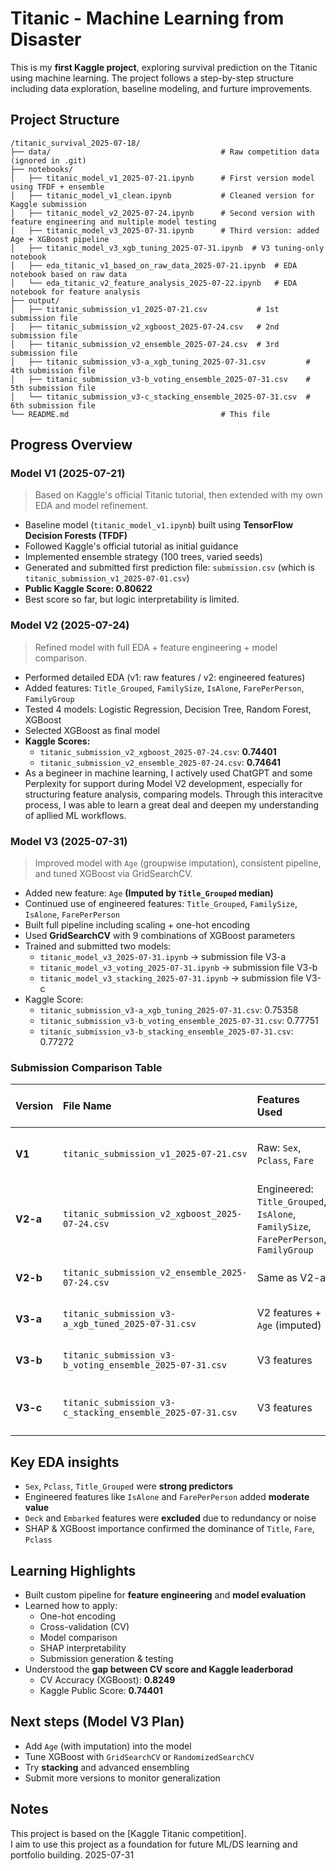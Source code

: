 # Titanic - Machine Learning from Disaster
This is my **first Kaggle project**, exploring survival prediction on the Titanic using machine learning.
The project follows a step-by-step structure including data exploration, baseline modeling, and furture improvements.

## Project Structure
```
/titanic_survival_2025-07-18/
├── data/                                      # Raw competition data (ignored in .git)
├── notebooks/
│   ├── titanic_model_v1_2025-07-21.ipynb      # First version model using TFDF + ensemble
│   ├── titanic_model_v1_clean.ipynb           # Cleaned version for Kaggle submission
│   ├── titanic_model_v2_2025-07-24.ipynb      # Second version with feature engineering and multiple model testing
│   ├── titanic_model_v3_2025-07-31.ipynb      # Third version: added Age + XGBoost pipeline
│   ├── titanic_model_v3_xgb_tuning_2025-07-31.ipynb  # V3 tuning-only notebook
│   ├── eda_titanic_v1_based_on_raw_data_2025-07-21.ipynb  # EDA notebook based on raw data
│   └── eda_titanic_v2_feature_analysis_2025-07-22.ipynb   # EDA notebook for feature analysis
├── output/
│   ├── titanic_submission_v1_2025-07-21.csv           # 1st submission file
│   ├── titanic_submission_v2_xgboost_2025-07-24.csv   # 2nd submission file
│   ├── titanic_submission_v2_ensemble_2025-07-24.csv  # 3rd submission file
│   ├── titanic_submission_v3-a_xgb_tuning_2025-07-31.csv         # 4th submission file
│   ├── titanic_submission_v3-b_voting_ensemble_2025-07-31.csv    # 5th submission file
│   └── titanic_submission_v3-c_stacking_ensemble_2025-07-31.csv  # 6th submission file
└── README.md                                  # This file
```

## Progress Overview

### Model V1 (2025-07-21)
> Based on Kaggle's official Titanic tutorial, then extended with my own EDA and model refinement.
- Baseline model (`titanic_model_v1.ipynb`) built using **TensorFlow Decision Forests (TFDF)**  
- Followed Kaggle's official tutorial as initial guidance  
- Implemented ensemble strategy (100 trees, varied seeds)  
- Generated and submitted first prediction file: `submission.csv` (which is `titanic_submission_v1_2025-07-01.csv`)  
- **Public Kaggle Score: 0.80622**  
- Best score so far, but logic interpretability is limited.

### Model V2 (2025-07-24)
> Refined model with full EDA + feature engineering + model comparison.
- Performed detailed EDA (v1: raw features / v2: engineered features)
- Added features: `Title_Grouped`, `FamilySize`, `IsAlone`, `FarePerPerson`, `FamilyGroup`
- Tested 4 models: Logistic Regression, Decision Tree, Random Forest, XGBoost
- Selected XGBoost as final model
- **Kaggle Scores:**  
  - `titanic_submission_v2_xgboost_2025-07-24.csv`: **0.74401**
  - `titanic_submission_v2_ensemble_2025-07-24.csv`: **0.74641**
- As a begineer in machine learning, I actively used ChatGPT and some Perplexity for support during Model V2 development, especially for structuring feature analysis, comparing models. Through this interacitve process, I was able to learn a great deal and deepen my understanding of apllied ML workflows.

### Model V3 (2025-07-31)
> Improved model with `Age` (groupwise imputation), consistent pipeline, and tuned XGBoost via GridSearchCV.
- Added new feature: `Age` **(Imputed by `Title_Grouped` median)**
- Continued use of engineered features: `Title_Grouped`, `FamilySize`, `IsAlone`, `FarePerPerson`
- Built full pipeline including scaling + one-hot encoding
- Used **GridSearchCV** with 9 combinations of XGBoost parameters
- Trained and submitted two models:
  - `titanic_model_v3_2025-07-31.ipynb` → submission file V3-a
  - `titanic_model_v3_voting_2025-07-31.ipynb` → submission file V3-b
  - `titanic_model_v3_stacking_2025-07-31.ipynb` → submission file V3-c
- Kaggle Score:
  - `titanic_submission_v3-a_xgb_tuning_2025-07-31.csv`: 0.75358
  - `titanic_submission_v3-b_voting_ensemble_2025-07-31.csv`: 0.77751
  - `titanic_submission_v3-b_stacking_ensemble_2025-07-31.csv`: 0.77272


### Submission Comparison Table
| Version | File Name | Features Used | Model | Tuning | CV Accuracy | Kaggle Public Score | Notes |
| :- | :- | :- | :- | :- | :- | :- | :- |
| **V1** | `titanic_submission_v1_2025-07-21.csv` | Raw: `Sex`, `Pclass`, `Fare` | TFDF (ensemble) | No | N/A | **0.80622** | Best so far, simple ensemble strategy |
| **V2-a** | `titanic_submission_v2_xgboost_2025-07-24.csv` | Engineered: `Title_Grouped`, `IsAlone`, `FamilySize`, `FarePerPerson`, `FamilyGroup` | XGBoost | No | 0.8249 | 0.74401 | Strong CV, overfit suspected |
| **V2-b** | `titanic_submission_v2_ensemble_2025-07-24.csv` | Same as V2-a | XGB + others (soft-vote) | No | \~0.826 | 0.74641 | Slight improvement from voting |
| **V3-a** | `titanic_submission_v3-a_xgb_tuned_2025-07-31.csv` | V2 features + `Age` (imputed) | XGBoost | GridSearchCV | 0.9293 | 0.75358 | Main baseline for V3 |
| **V3-b** | `titanic_submission_v3-b_voting_ensemble_2025-07-31.csv` | V3 features | VotingClassifier | No | 0.8316 | 0.77751 | Combine multiple algorithms |
| **V3-c** | `titanic_submission_v3-c_stacking_ensemble_2025-07-31.csv` | V3 features | StackingClassifier | No / Light | 0.8271 | 0.77272 | Deep ensemble, meta-level fusion |


## Key EDA insights  
- `Sex`, `Pclass`, `Title_Grouped` were **strong predictors**
- Engineered features like `IsAlone` and `FarePerPerson` added **moderate value**
- `Deck` and `Embarked` features were **excluded** due to redundancy or noise
- SHAP & XGBoost importance confirmed the dominance of `Title`, `Fare`, `Pclass`

## Learning Highlights
- Built custom pipeline for **feature engineering** and **model evaluation**
- Learned how to apply:
  - One-hot encoding
  - Cross-validation (CV)
  - Model comparison
  - SHAP interpretability
  - Submission generation & testing
- Understood the **gap between CV score and Kaggle leaderborad**
  - CV Accuracy (XGBoost): **0.8249**
  - Kaggle Public Score: **0.74401**

## Next steps (Model V3 Plan)
- Add `Age` (with imputation) into the model
- Tune XGBoost with `GridSearchCV` or `RandomizedSearchCV`
- Try **stacking** and advanced ensembling
- Submit more versions to monitor generalization

## Notes
This project is based on the [Kaggle Titanic competition].  
I aim to use this project as a foundation for future ML/DS learning and portfolio building.
2025-07-31